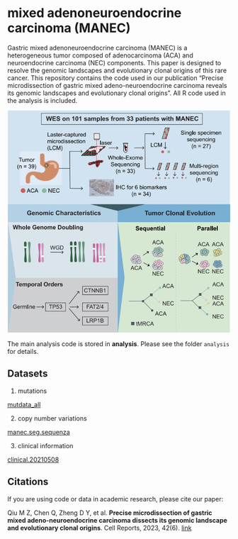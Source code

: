 
<!-- README.md is generated from README.Rmd. Please edit that file -->

# mixed adenoneuroendocrine carcinoma (MANEC)

<!-- badges: start -->
<!-- badges: end -->

Gastric mixed adenoneuroendocrine carcinoma (MANEC) is a heterogeneous
tumor composed of adenocarcinoma (ACA) and neuroendocrine carcinoma
(NEC) components. This paper is designed to resolve the genomic
landscapes and evolutionary clonal origins of this rare cancer. This
repository contains the code used in our publication “Precise
microdissection of gastric mixed adeno-neuroendocrine carcinoma reveals
its genomic landscapes and evolutionary clonal origins”. All R code used
in the analysis is included.

![](figures/Graphical_abstract.png)

The main analysis code is stored in **analysis**. Please see the folder
`analysis` for details.

## Datasets

1.  mutations

[mutdata_all](/data/mutdata_all.rda)

2.  copy number variations

[manec.seg.sequenza](/data/manec.seg.sequenza.rda)

3.  clinical information

[clinical.20210508](/data/clinical.20210508.txt)

## Citations

If you are using code or data in academic research, please cite our
paper:

Qiu M Z, Chen Q, Zheng D Y, et al. **Precise microdissection of gastric
mixed adeno-neuroendocrine carcinoma dissects its genomic landscape and
evolutionary clonal origins**. Cell Reports, 2023, 42(6).
[link](https://www.cell.com/cell-reports/pdf/S2211-1247(23)00587-9.pdf)
